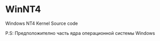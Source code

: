 # WinNT4
Windows NT4 Kernel Source code
 
 P.S: 
     Предположително часть ядра операционной системы Windows 
